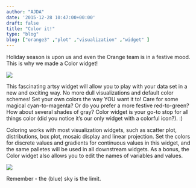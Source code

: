 ```yaml
---
author: "AJDA"
date: '2015-12-28 10:47:00+00:00'
draft: false
title: "Color it!"
type: "blog"
blog: ["orange3" ,"plot" ,"visualization" ,"widget" ]
---
```


Holiday season is upon us and even the Orange team is in a festive mood. This is why we made a Color widget!

![](/images/2015/12/color1.png)


This fascinating artsy widget will allow you to play with your data set in a new and exciting way. No more dull visualizations and default color schemes! Set your own colors the way YOU want it to! Care for some magical cyan-to-magenta? Or do you prefer a more festive red-to-green? How about several shades of gray? Color widget is your go-to stop for all things color (did you notice it’s our only widget with a colorful icon?). :)

Coloring works with most visualization widgets, such as scatter plot, distributions, box plot, mosaic display and linear projection. Set the colors for discrete values and gradients for continuous values in this widget, and the same palletes will be used in all downstream widgets. As a bonus, the Color widget also allows you to edit the names of variables and values.

![](/images/2015/12/color6.png)


Remember - the (blue) sky is the limit.
